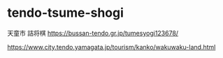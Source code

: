 # tendo-tsume-shogi
天童市 詰将棋
https://bussan-tendo.gr.jp/tumesyogi123678/

https://www.city.tendo.yamagata.jp/tourism/kanko/wakuwaku-land.html
<!-- karo has 60 -->
<!-- markdown preview: CTRL + Shift + V -->